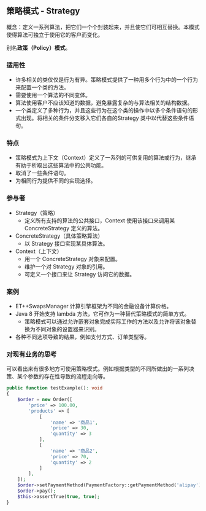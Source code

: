 ## 策略模式 - Strategy

概念：定义一系列算法，把它们一个个封装起来，并且使它们可相互替换。本模式使得算法可独立于使用它的客户而变化。

别名**政策（Policy）模式**。

### 适用性

- 许多相关的类仅仅是行为有异。策略模式提供了一种用多个行为中的一个行为来配置一个类的方法。
- 需要使用一个算法的不同变体。
- 算法使用客户不应该知道的数据，避免暴露复杂的与算法相关的结构数据。
- 一个类定义了多种行为，并且这些行为在这个类的操作中以多个条件语句的形式出现。将相关的条件分支移入它们各自的Strategy 类中以代替这些条件语句。

### 特点

- 策略模式为上下文（Context）定义了一系列的可供复用的算法或行为，继承有助于析取出这些算法中的公共功能。
- 取消了一些条件语句。
- 为相同行为提供不同的实现选择。

### 参与者

- Strategy（策略）
    - 定义所有支持的算法的公共接口，Context 使用该接口来调用某 ConcreteStrategy 定义的算法。
- ConcreteStrategy（具体策略算法）
    - 以 Strategy 接口实现某具体算法。
- Context（上下文）
    - 用一个 ConcreteStrategy 对象来配置。
    - 维护一个对 Strategy 对象的引用。
    - 可定义一个接口来让 Strategy 访问它的数据。

### 案例

- ET++SwapsManager 计算引擎框架为不同的金融设备计算价格。
- Java 8 开始支持 lambda 方法，它可作为一种替代策略模式的简单方式。
    - 策略模式可以通过允许嵌套对象完成实际工作的方法以及允许将该对象替换为不同对象的设置器来识别。
- 各种不同选项导致的结果，例如支付方式、订单类型等。

### 对现有业务的思考

可以看出来有很多地方可使用策略模式。例如根据类型的不同所做出的一系列决策、某个参数的存在性导致的流程走向等。

```php
public function testExample(): void
{
    $order = new Order([
        'price' => 100.00,
        'products' => [
            [
                'name' => '商品1',
                'price' => 30,
                'quantity' => 3
            ],
            [
                'name' => '商品2',
                'price' => 70,
                'quantity' => 2
            ]
        ],
    ]);
    $order->setPaymentMethod(PaymentFactory::getPaymentMethod('alipay'));
    $order->pay();
    $this->assertTrue(true, true);
}
```

